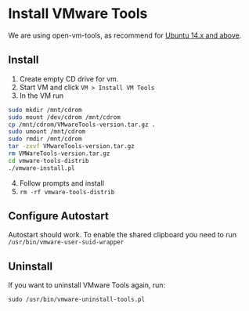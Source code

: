 # Install VMware Tools

We are using open-vm-tools, as recommend for [Ubuntu 14.x and above](https://kb.vmware.com/s/article/1022525).

## Install

1. Create empty CD drive for vm.
2. Start VM and click `VM > Install VM Tools`
3. In the VM run

```sh
sudo mkdir /mnt/cdrom
sudo mount /dev/cdrom /mnt/cdrom
cp /mnt/cdrom/VMwareTools-version.tar.gz .
sudo umount /mnt/cdrom
sudo rmdir /mnt/cdrom
tar -zxvf VMwareTools-version.tar.gz
rm VMWareTools-version.tar.gz
cd vmware-tools-distrib
./vmware-install.pl
```
4. Follow prompts and install
5. `rm -rf vmware-tools-distrib`

## Configure Autostart
Autostart should work. To enable the shared clipboard you need to run `/usr/bin/vmware-user-suid-wrapper`

## Uninstall
If you want to uninstall VMware Tools again, run:
```shell
sudo /usr/bin/vmware-uninstall-tools.pl
```
